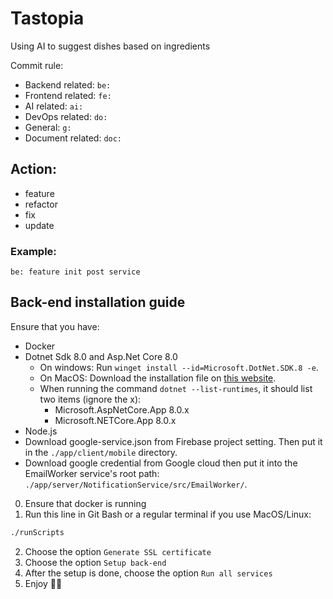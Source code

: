 # Tastopia

Using AI to suggest dishes based on ingredients

Commit rule:

-   Backend related: `be: `
-   Frontend related: `fe: `
-   AI related: `ai: `
-   DevOps related: `do: `
-   General: `g: `
-   Document related: `doc: `

## Action:

-   feature
-   refactor
-   fix
-   update

### Example:

`be: feature init post service`

## Back-end installation guide

Ensure that you have: 
- Docker
- Dotnet Sdk 8.0 and Asp.Net Core 8.0
  - On windows: Run `winget install --id=Microsoft.DotNet.SDK.8 -e`.
  - On MacOS: Download the installation file on [this website](https://dotnet.microsoft.com/en-us/download/dotnet/8.0).
  - When running the command `dotnet --list-runtimes`, it should list two items (ignore the x):
    - Microsoft.AspNetCore.App 8.0.x
    - Microsoft.NETCore.App 8.0.x
- Node.js
- Download google-service.json from Firebase project setting. Then put it in the `./app/client/mobile` directory.
- Download google credential from Google cloud then put it into the EmailWorker service's root path: `./app/server/NotificationService/src/EmailWorker/`.

0. Ensure that docker is running
1. Run this line in Git Bash or a regular terminal if you use MacOS/Linux:
``` bash
./runScripts
```
2. Choose the option `Generate SSL certificate`
3. Choose the option `Setup back-end`
4. After the setup is done, choose the option `Run all services`
5. Enjoy 💃✨

